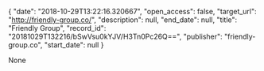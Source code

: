 {
  "date": "2018-10-29T13:22:16.320667", 
  "open_access": false, 
  "target_url": "http://friendly-group.co/", 
  "description": null, 
  "end_date": null, 
  "title": "Friendly Group", 
  "record_id": "20181029T132216/bSwVsu0kYJV/H3Tn0Pc26Q==", 
  "publisher": "friendly-group.co", 
  "start_date": null
}

None